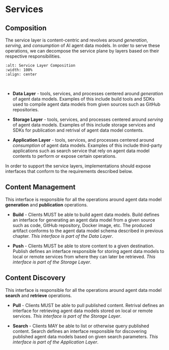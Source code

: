 # Services

## Composition

The service layer is content-centric and revolves around _generation_, _serving_, and _consumption_ of AI agent data models.
In order to serve these operations, we can decompose the service plane by layers based on their respective responsibilities.

```{image} ../_static/service_composition.png
:alt: Service Layer Composition
:width: 100%
:align: center
```
<br>

- **Data Layer** - tools, services, and processes centered around _generation_ of agent data models. 
  Examples of this include build tools and SDKs used to compile agent data models from given sources such as GitHub repositories.

- **Storage Layer** - tools, services, and processes centered around _serving_ of agent data models.
  Examples of this include storage services and SDKs for publication and retrival of agent data model contents.

- **Application Layer** - tools, services, and processes centered around _consumption_ of agent data models.
  Examples of this include third-party applications such as search service that rely on agent data model contents to perform or expose certain operations.

In order to support the service layers, implementations should expose interfaces that conform to the requirements described below.

## Content Management

This interface is responsible for all the operations around agent data model **generation** and **publication** operations.

- **Build** - Clients MUST be able to build agent data models. 
  Build defines an interface for generating an agent data model from a given source such as code, GitHub repository, Docker image, etc.
  The produced artifact conforms to the agent data model schema described in previous chapter.
  _This interface is part of the Data Layer_.

- **Push** - Clients MUST be able to store content to a given destination.
  Publish defines an interface responsible for storing agent data models to local or
  remote services from where they can later be retrieved.
  _This interface is part of the Storage Layer_.

## Content Discovery

This interface is responsible for all the operations around agent data model **search** and **retrieve** operations.

- **Pull** - Clients MUST be able to pull published content.
  Retrival defines an interface for retrieving agent data models stored on local or remote services.
  _This interface is part of the Storage Layer_.

- **Search** - Clients MAY be able to list or otherwise query published content.
  Search defines an interface responsible for discovering published agent data models based on given search parameters.
  _This interface is part of the Application Layer_.

